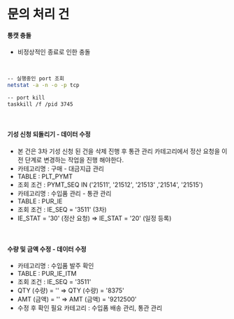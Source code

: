 # 문의 처리 건

#### 통캣 충돌
- 비정상적인 종료로 인한 충돌
<br>

```bash
-- 실행중인 port 조회
netstat -a -n -o -p tcp

-- port kill
taskkill /f /pid 3745
```
<br>

#### 기성 신청 되돌리기 - 데이터 수정
- 본 건은 3차 기성 신청 된 건을 삭제 진행 후 통관 관리 카테고리에서 정산 요청을 이전 단계로 변경하는 작업을 진행 해야한다.
- 카테고리명 : 구매 - 대금지급 관리
- TABLE : PLT_PYMT
- 조회 조건 : PYMT_SEQ IN ('21511', '21512', '21513' ,'21514', '21515')
- 카테고리명 : 수입품 관리 - 통관 관리
- TABLE : PUR_IE
- 조회 조건 : IE_SEQ = '3511' (3차)
- IE_STAT = '30' (정산 요청) => IE_STAT = '20' (일정 등록)

<br>

#### 수량 및 금액 수정 - 데이터 수정
- 카테고리명 : 수입품 발주 확인
- TABLE : PUR_IE_ITM
- 조회 조건 : IE_SEQ = '3511'
- QTY (수량) = '' => QTY (수량) = '8375'
- AMT (금액) = '' => AMT (금액) = '9212500'
- 수정 후 확인 필요 카테고리 : 수입품 배송 관리, 통관 관리

<br>

